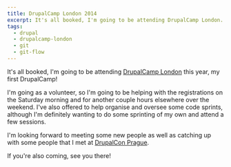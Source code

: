 ```yaml
---
title: DrupalCamp London 2014
excerpt: It's all booked, I'm going to be attending DrupalCamp London.
tags:
  - drupal
  - drupalcamp-london
  - git
  - git-flow
---
```

It's all booked, I'm going to be attending [DrupalCamp London](http://2014.drupalcamplondon.co.uk) this year, my first DrupalCamp!

I'm going as a volunteer, so I'm going to be helping with the registrations on the Saturday morning and for another couple hours elsewhere over the weekend. I've also offered to help organise and oversee some code sprints, although I'm definitely wanting to do some sprinting of my own and attend a few sessions.

I'm looking forward to meeting some new people as well as catching up with some people that I met at [DrupalCon Prague](http://prague2013.drupal.org).

If you're also coming, see you there!
